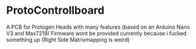 # ProtoControllboard
A PCB for Protogen Heads with many features (based on an Arduino Nano V3 and Max7219)
Firmware wont be provided currently because i fucked something up (Right Side Matrixmapping is weird)
